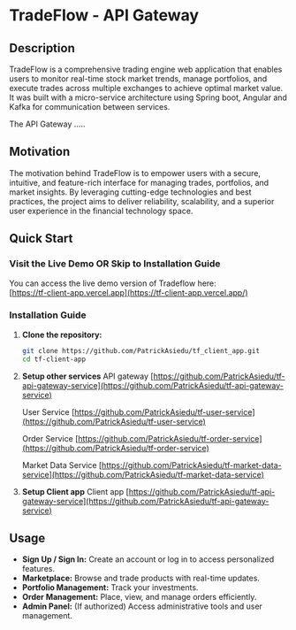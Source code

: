 # TradeFlow - API Gateway

## Description

TradeFlow is a comprehensive trading engine web application that enables users to monitor real-time stock market trends, manage portfolios, and execute trades across multiple exchanges to achieve optimal market value. It was built with a micro-service architecture using Spring boot, Angular and Kafka for communication between services.

The API Gateway .....

## Motivation

The motivation behind TradeFlow is to empower users with a secure, intuitive, and feature-rich interface for managing trades, portfolios, and market insights. By leveraging cutting-edge technologies and best practices, the project aims to deliver reliability, scalability, and a superior user experience in the financial technology space.

## Quick Start

### Visit the Live Demo OR Skip to Installation Guide

You can access the live demo version of Tradeflow here:  
[https://tf-client-app.vercel.app](https://tf-client-app.vercel.app/)

### Installation Guide

1. **Clone the repository:**

   ```bash
   git clone https://github.com/PatrickAsiedu/tf_client_app.git
   cd tf-client-app
   ```


2. **Setup other services**
   API gateway
   [https://github.com/PatrickAsiedu/tf-api-gateway-service](https://github.com/PatrickAsiedu/tf-api-gateway-service)

   User Service
   [https://github.com/PatrickAsiedu/tf-user-service](https://github.com/PatrickAsiedu/tf-user-service)

   Order Service
   [https://github.com/PatrickAsiedu/tf-order-service](https://github.com/PatrickAsiedu/tf-order-service)

   Market Data Service
   [https://github.com/PatrickAsiedu/tf-market-data-service](https://github.com/PatrickAsiedu/tf-market-data-service)

3. **Setup Client app**
Client app
[https://github.com/PatrickAsiedu/tf-api-gateway-service](https://github.com/PatrickAsiedu/tf-api-gateway-service)


## Usage

- **Sign Up / Sign In:** Create an account or log in to access personalized features.
- **Marketplace:** Browse and trade products with real-time updates.
- **Portfolio Management:** Track your investments.
- **Order Management:** Place, view, and manage orders efficiently.
- **Admin Panel:** (If authorized) Access administrative tools and user management.

